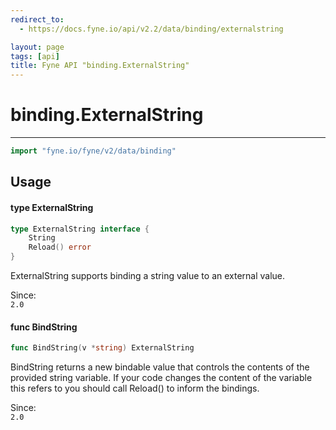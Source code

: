 ```yaml
---
redirect_to:
  - https://docs.fyne.io/api/v2.2/data/binding/externalstring

layout: page
tags: [api]
title: Fyne API "binding.ExternalString"
---
```



# binding.ExternalString
---
```go
import "fyne.io/fyne/v2/data/binding"
```

## Usage

#### type ExternalString

```go
type ExternalString interface {
	String
	Reload() error
}
```

ExternalString supports binding a string value to an external value.


<div class="since">Since: <code>
2.0</code></div>

#### func  BindString

```go
func BindString(v *string) ExternalString
```
BindString returns a new bindable value that controls the contents of the provided string variable. If your code changes the content of the variable this refers to you should call Reload() to inform the bindings.


<div class="since">Since: <code>
2.0</code></div>
